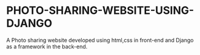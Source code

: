 # PHOTO-SHARING-WEBSITE-USING-DJANGO
A Photo  sharing website developed using html,css in front-end and Django as a framework in the back-end.
